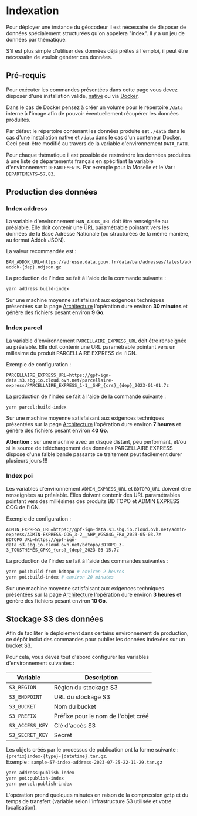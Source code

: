 # Indexation

Pour déployer une instance du géocodeur il est nécessaire de disposer de données spécialement structurées qu'on appelera "index". Il y a un jeu de données par thématique.

S'il est plus simple d'utiliser des données déjà prêtes à l'emploi, il peut être nécessaire de vouloir générer ces données.

## Pré-requis

Pour exécuter les commandes présentées dans cette page vous devez disposer d'une installation valide, [native](installation.md) ou via [Docker](docker.md).

Dans le cas de Docker pensez à créer un volume pour le répertoire `/data` interne à l'image afin de pouvoir éventuellement récupérer les données produites.

Par défaut le répertoire contenant les données produite est `./data` dans le cas d'une installation native et `/data` dans le cas d'un conteneur Docker. Ceci peut-être modifié au travers de la variable d'environnement `DATA_PATH`.

Pour chaque thématique il est possible de restreindre les données produites à une liste de départements français en spécifiant la variable d'environnement `DEPARTEMENTS`. Par exemple pour la Moselle et le Var : `DEPARTEMENTS=57,83`.

## Production des données

### Index address

La variable d'environnement `BAN_ADDOK_URL` doit être renseignée au préalable. Elle doit contenir une URL paramétrable pointant vers les données de la Base Adresse Nationale (ou structurées de la même manière, au format Addok JSON).

La valeur recommandée est :
```
BAN_ADDOK_URL=https://adresse.data.gouv.fr/data/ban/adresses/latest/addok/adresses-addok-{dep}.ndjson.gz
```

La production de l'index se fait à l'aide de la commande suivante :
```bash
yarn address:build-index
```

Sur une machine moyenne satisfaisant aux exigences techniques présentées sur la page [Architecture](architecture.md) l'opération dure environ **30 minutes** et génère des fichiers pesant environ **9 Go**.

### Index parcel

La variable d'environnement `PARCELLAIRE_EXPRESS_URL` doit être renseignée au préalable. Elle doit contenir une URL paramétrable pointant vers un millésime du produit PARCELLAIRE EXPRESS de l'IGN.

Exemple de configuration :
```
PARCELLAIRE_EXPRESS_URL=https://gpf-ign-data.s3.sbg.io.cloud.ovh.net/parcellaire-express/PARCELLAIRE_EXPRESS_1-1__SHP_{crs}_{dep}_2023-01-01.7z
```

La production de l'index se fait à l'aide de la commande suivante :
```bash
yarn parcel:build-index
```

Sur une machine moyenne satisfaisant aux exigences techniques présentées sur la page [Architecture](architecture.md) l'opération dure environ **7 heures** et génère des fichiers pesant environ **40 Go**.

**Attention** : sur une machine avec un disque distant, peu performant, et/ou si la source de téléchargement des données PARCELLAIRE EXPRESS dispose d'une faible bande passante ce traitement peut facilement durer plusieurs jours !!!

### Index poi

Les variables d'environnement `ADMIN_EXPRESS_URL` et `BDTOPO_URL` doivent être renseignées au préalable. Elles doivent contenir des URL paramétrables pointant vers des millésimes des produits BD TOPO et ADMIN EXPRESS COG de l'IGN.

Exemple de configuration :
```
ADMIN_EXPRESS_URL=https://gpf-ign-data.s3.sbg.io.cloud.ovh.net/admin-express/ADMIN-EXPRESS-COG_3-2__SHP_WGS84G_FRA_2023-05-03.7z
BDTOPO_URL=https://gpf-ign-data.s3.sbg.io.cloud.ovh.net/bdtopo/BDTOPO_3-3_TOUSTHEMES_GPKG_{crs}_{dep}_2023-03-15.7z
```

La production de l'index se fait à l'aide des commandes suivantes :
```bash
yarn poi:build-from-bdtopo # environ 2 heures
yarn poi:build-index # environ 20 minutes
```

Sur une machine moyenne satisfaisant aux exigences techniques présentées sur la page [Architecture](architecture.md) l'opération dure environ **3 heures** et génère des fichiers pesant environ **10 Go**.

## Stockage S3 des données

Afin de faciliter le déploiement dans certains environnement de production, ce dépôt inclut des commandes pour publier les données indexées sur un bucket S3.

Pour cela, vous devez tout d'abord configurer les variables d'environnement suivantes :

| Variable | Description |
| --- | --- |
| `S3_REGION` | Région du stockage S3 |
| `S3_ENDPOINT` | URL du stockage S3 |
| `S3_BUCKET` | Nom du bucket |
| `S3_PREFIX` | Préfixe pour le nom de l'objet créé |
| `S3_ACCESS_KEY` | Clé d'accès S3 |
| `S3_SECRET_KEY` | Secret |

Les objets créés par le processus de publication ont la forme suivante : `{prefix}index-{type}-{datetime}.tar.gz`.\
Exemple : `sample-57-index-address-2023-07-25-22-11-29.tar.gz`

```bash
yarn address:publish-index
yarn poi:publish-index
yarn parcel:publish-index
```

L'opération prend quelques minutes en raison de la compression `gzip` et du temps de transfert (variable selon l'infrastructure S3 utilisée et votre localisation).
